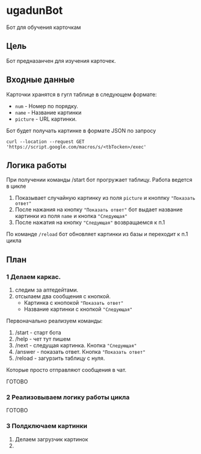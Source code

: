 # ugadunBot
Бот для обучения карточкам

## Цель 
Бот предназанчен для изучения карточек. 

## Входные данные
Карточки хранятся в гугл таблице в следующем формате: 
* `num` -  Номер по порядку. 
* `name` - Название картинки
* `picture` - URL картинки. 

Бот будет получать картинке в формате JSON по запросу

```
curl --location --request GET 'https://script.google.com/macros/s/<tbTocken>/exec'
```

## Логика работы

При получении команды /start бот прогружает таблицу.
Работа ведется в цикле
1. Показывает случайную картинку из поля `picture` и кноппку `"Показать ответ"`
2. После нажания на кнопку `"Показать ответ"` бот выдает название картинки из поля `name` и кнопка `"Следующая"`
3. После нажатия на кнопку `"Следующая"` возвращаемся к п.1

По команде `/reload` бот обновляет картинки из базы и переходит к п.1 цикла

## План
### 1 Делаем каркас.
1. следим за аптедейтами. 
2. отсылаем два сообщения с кнопкой.
    * Картинка с кнопокой `"Показать ответ"`
    * Название картинки с кнопкой ``"Следующая"``

Первоначально реализуем команды:
1. /start   - старт бота
2. /help    - чет тут пишем
3. /next    - следущая картинка. Кнопка `"Следующая"`
4. /answer  - показать ответ. Кнопка `"Показать ответ"`
4. /reload  - загурзить таблицу с нуля. 

Которые просто отправляют сообщения в чат.

ГОТОВО 
### 2 Реализовываем логику работы цикла

ГОТОВО
### 3 Полдключаем картинки
1. Делаем загрузчик картинок
2. 
